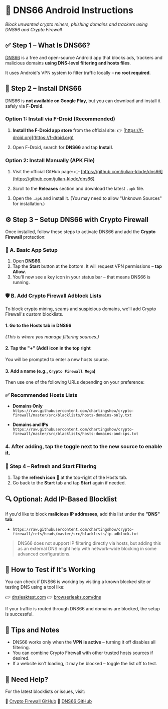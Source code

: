 # 📲 DNS66 Android Instructions

*Block unwanted crypto miners, phishing domains and trackers using DNS66 and Crypto Firewall*

## ✅ Step 1 – What Is DNS66?

[DNS66](https://github.com/julian-klode/dns66) is a free and open-source Android app that blocks ads, trackers and malicious domains **using DNS-level filtering and hosts files**.

It uses Android's VPN system to filter traffic locally – **no root required**.

## 🚀 Step 2 – Install DNS66

DNS66 is **not available on Google Play**, but you can download and install it safely via **F-Droid**.

### Option 1: Install via F-Droid (Recommended)

1. **Install the F-Droid app store** from the official site:
   👉 [https://f-droid.org](https://f-droid.org)

2. Open F-Droid, search for **DNS66** and tap **Install**.

### Option 2: Install Manually (APK File)

1. Visit the official GitHub page:
   👉 [https://github.com/julian-klode/dns66](https://github.com/julian-klode/dns66)

2. Scroll to the **Releases** section and download the latest `.apk` file.

3. Open the `.apk` and install it. (You may need to allow "Unknown Sources" for installation.)

## ⚙️ Step 3 – Setup DNS66 with Crypto Firewall

Once installed, follow these steps to activate DNS66 and add the **Crypto Firewall** protection:

### 🔧 A. Basic App Setup

1. Open **DNS66**.
2. Tap the **Start** button at the bottom.
   It will request VPN permissions – **tap Allow**.
3. You'll now see a key icon in your status bar – that means DNS66 is running.

### 🛡️ B. Add Crypto Firewall Adblock Lists

To block crypto mining, scams and suspicious domains, we'll add Crypto Firewall's custom blocklists.

#### 1. Go to the **Hosts** tab in DNS66

*(This is where you manage filtering sources.)*

#### 2. Tap the **"+" (Add)** icon in the top right

You will be prompted to enter a new hosts source.

#### 3. Add a name (e.g., `Crypto Firewall Mega`)

Then use one of the following URLs depending on your preference:

### ✅ Recommended Hosts Lists

* **Domains Only**
  `https://raw.githubusercontent.com/chartingshow/crypto-firewall/master/src/blacklists/hosts-domains-only.txt`

* **Domains and IPs**
  `https://raw.githubusercontent.com/chartingshow/crypto-firewall/master/src/blacklists/hosts-domains-and-ips.txt`

### 4. After adding, tap the toggle next to the new source to **enable it**.

### 🔁 Step 4 – Refresh and Start Filtering

1. Tap the **refresh icon** 🔄 at the top-right of the Hosts tab.
2. Go back to the **Start** tab and tap **Start** again if needed.

## 🔍 Optional: Add IP-Based Blocklist

If you'd like to block **malicious IP addresses**, add this list under the **"DNS" tab**:

* `https://raw.githubusercontent.com/chartingshow/crypto-firewall/refs/heads/master/src/blacklists/ip-adblock.txt`

> DNS66 does not support IP filtering directly via hosts, but adding this as an external DNS might help with network-wide blocking in some advanced configurations.

## 🧪 How to Test if It's Working

You can check if DNS66 is working by visiting a known blocked site or testing DNS using a tool like:

👉 [dnsleaktest.com](https://dnsleaktest.com)
👉 [browserleaks.com/dns](https://browserleaks.com/dns)

If your traffic is routed through DNS66 and domains are blocked, the setup is successful.

## 📌 Tips and Notes

* DNS66 works only when the **VPN is active** – turning it off disables all filtering.
* You can combine Crypto Firewall with other trusted hosts sources if desired.
* If a website isn't loading, it may be blocked – toggle the list off to test.

## 🙋 Need Help?

For the latest blocklists or issues, visit:

🔗 [Crypto Firewall GitHub](https://github.com/chartingshow/crypto-firewall)
🔗 [DNS66 GitHub](https://github.com/julian-klode/dns66)
